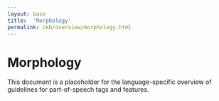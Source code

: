 ```yaml
---
layout: base
title:  'Morphology'
permalink: ckb/overview/morphology.html
---
```


# Morphology

This document is a placeholder for the language-specific overview of
guidelines for part-of-speech tags and features.
